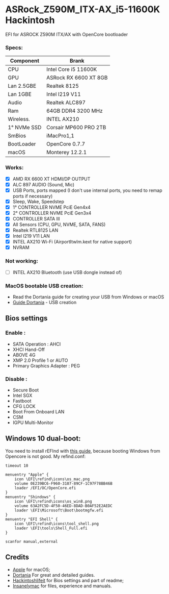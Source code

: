 # ASRock_Z590M_ITX-AX_i5-11600K Hackintosh

EFI for ASROCK Z590M ITX/AX with OpenCore bootloader

### Specs:

| Component        | Brank                              |
| ---------------- | ---------------------------------- |
| CPU              | Intel Core i5 11600K               |
| GPU              | ASRock RX 6600 XT 8GB              |
| Lan 2.5GBE       | Realtek 8125                       |
| Lan 1GBE         | Intel I219 V11                     |
| Audio            | Realtek ALC897                     |
| Ram              | 64GB DDR4 3200 MHz                 |
| Wireless.        | INTEL AX210                        |
| 1° NVMe SSD      | Corsair MP600 PRO 2TB              |
| SmBios           | iMacPro1,1                         |
| BootLoader       | OpenCore 0.7.7                     |
| macOS            | Monterey 12.2.1                    |


### Works:

- [x] AMD RX 6600 XT HDMI/DP OUTPUT
- [x] ALC 897 AUDIO (Sound, Mic)
- [x] USB Ports, ports mapped (I don't use internal ports, you need to remap ports if necessary)
- [x] Sleep, Wake, Speedstep
- [x] 1° CONTROLLER NVME PciE Gen4x4
- [x] 2° CONTROLLER NVME PciE Gen3x4
- [x] CONTROLLER SATA III
- [x] All Sensors (CPU, GPU, NVME, SATA, FANS)
- [x] Realtek RTL8125 LAN
- [x] Intel I219 V11 LAN
- [x] INTEL AX210 Wi-Fi (AirportItwlm.kext for native support)
- [x] NVRAM

### Not working:
- [ ] INTEL AX210 Bluetooth (use USB dongle instead of)

### MacOS bootable USB creation:
- Read the Dortania guide for creating your USB from Windows or macOS
- [Guide Dortania](https://dortania.github.io/OpenCore-Install-Guide/installer-guide/) - USB creation

## Bios settings
### Enable :
* SATA Operation : AHCI
* XHCI Hand-Off
* ABOVE 4G
* XMP 2.0 Profile 1 or AUTO
* Primary Graphics Adapter : PEG

### Disable : 
* Secure Boot
* Intel SGX
* Fastboot
* CFG LOCK
* Boot From Onboard LAN
* CSM
* IGPU Multi-Monitor

## Windows 10 dual-boot:
You need to install rEFInd with [this guide](https://github.com/dortania/Hackintosh-Mini-Guides/blob/master/refind.md), because booting Windows from Opencore is not good.
My refind.conf:
```
timeout 10

menuentry "Apple" {
    icon \EFI\refind\icons\os_mac.png
    volume 0E239BC6-F960-3107-89CF-1C97F78BB46B
    loader /EFI/OC/OpenCore.efi
}
menuentry "Shindows" {
    icon \EFI\refind\icons\os_win8.png
    volume 63A2FC5D-4F50-46ED-8DAD-B0AF52E2AEDC
    loader \EFI\Microsoft\Boot\bootmgfw.efi
}
menuentry "EFI Shell" {
    icon \EFI\refind\icons\tool_shell.png
    loader \EFI\tools\Shell_Full.efi
}

scanfor manual,external
```

## Credits

- [Apple](https://apple.com) for macOS;
- [Dortania](https://dortania.github.io/OpenCore-Install-Guide/config-laptop.plist/icelake.html) For great and detailed guides.
- [Hackintoshlifeit](https://github.com/Hackintoshlifeit) for Bios settings and part of readme;
- [Insanelymac](https://insanelymac.com) for files, experience and manuals.

